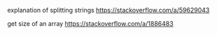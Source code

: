 explanation of splitting strings
https://stackoverflow.com/a/59629043

get size of an array
https://stackoverflow.com/a/1886483
